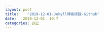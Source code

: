 ```yaml
---
layout: post
title:    "2019-12-01-Jekyll博客搭建-Github"
date:   2019-12-01  10:7 
categories: 办公
---
```




